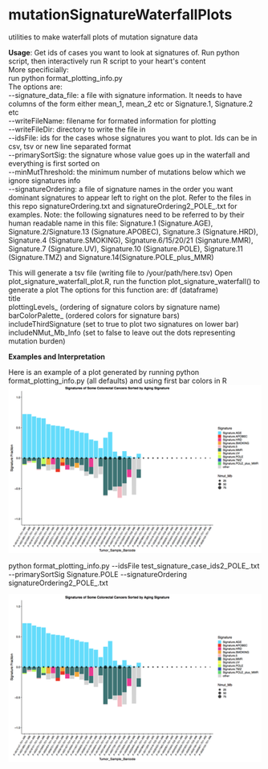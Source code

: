 # mutationSignatureWaterfallPlots 
utilities to make waterfall plots of mutation signature data

**Usage**: 
Get ids of cases you want to look at signatures of. Run python script, then interactively run R script to your heart's content<br />
More specificially:<br />
run python format_plotting_info.py<br />
The options are:<br />
--signature_data_file: a file with signature information.  It needs to have columns of the form either mean_1, mean_2 etc or Signature.1, Signature.2 etc<br />
--writeFileName: filename for formated information for plotting<br />
--writeFileDir: directory to write the file in<br />
--idsFile: ids for the cases whose signatures you want to plot.  Ids can be in csv, tsv or new line separated format<br />
--primarySortSig: the signature whose value goes up in the waterfall and everything is first sorted on<br />
--minMutThreshold: the minimum number of mutations below which we ignore signatures info<br />
--signatureOrdering: a file of signature names in the order you want dominant signatures to appear left to right on the plot. Refer to the files in this repo signatureOrdering.txt and signatureOrdering2_POLE_.txt for examples.  Note: the following signatures need to be referred to by their human readable name in this file: Signature.1 (Signature.AGE), Signature.2/Signature.13 (Signature.APOBEC), Signature.3 (Signature.HRD), Signature.4 (Signature.SMOKING), Signature.6/15/20/21 (Signature.MMR), Signature.7 (Signature.UV), Signature.10 (Signature.POLE), Signature.11 (Signature.TMZ) and Signature.14(Signature.POLE_plus_MMR)<br />

This will generate a tsv file (writing file to /your/path/here.tsv)
Open plot_signature_waterfall_plot.R, run the function plot_signature_waterfall() to generate a plot
The options for this function are:
df (dataframe)<br /> 
title <br />
plottingLevels_ (ordering of signature colors by signature name)<br />
barColorPalette_ (ordered colors for signature bars) <br />
includeThirdSignature (set to true to plot two signatures on lower bar) <br /> 
includeNMut_Mb_Info (set to false to leave out the dots representing mutation burden) <br />
                                

**Examples and Interpretation**

Here is an example of a plot generated by running python format_plotting_info.py (all defaults) and using first bar colors in R 
![alt text](colonCancerExample.png)




python format_plotting_info.py --idsFile test_signature_case_ids2_POLE_.txt --primarySortSig Signature.POLE --signatureOrdering signatureOrdering2_POLE_.txt

![alt text](colonCancerExample.png)

